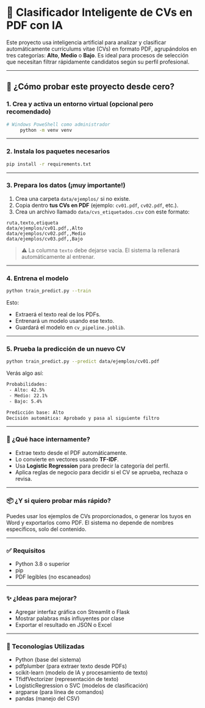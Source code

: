 
# 🧠 Clasificador Inteligente de CVs en PDF con IA

Este proyecto usa inteligencia artificial para analizar y clasificar automáticamente currículums vitae (CVs) en formato PDF, agrupándolos en tres categorías: **Alto**, **Medio** o **Bajo**. Es ideal para procesos de selección que necesitan filtrar rápidamente candidatos según su perfil profesional.

---

## 🚀 ¿Cómo probar este proyecto desde cero?

### 1. Crea y activa un entorno virtual (opcional pero recomendado)

```bash
# Windows PoweShell como administrador
     python -m venv venv
```

---

### 2. Instala los paquetes necesarios

```bash
pip install -r requirements.txt
```

---

### 3. Prepara los datos (¡muy importante!)

1. Crea una carpeta `data/ejemplos/` si no existe.
2. Copia dentro **tus CVs en PDF** (ejemplo: `cv01.pdf`, `cv02.pdf`, etc.).
3. Crea un archivo llamado `data/cvs_etiquetados.csv` con este formato:

```csv
ruta,texto,etiqueta
data/ejemplos/cv01.pdf,,Alto
data/ejemplos/cv02.pdf,,Medio
data/ejemplos/cv03.pdf,,Bajo
```

> ⚠️ La columna `texto` debe dejarse vacía. El sistema la rellenará automáticamente al entrenar.

---

### 4. Entrena el modelo

```bash
python train_predict.py --train
```

Esto:

* Extraerá el texto real de los PDFs.
* Entrenará un modelo usando ese texto.
* Guardará el modelo en `cv_pipeline.joblib`.

---

### 5. Prueba la predicción de un nuevo CV 

```bash
python train_predict.py --predict data/ejemplos/cv01.pdf
```

Verás algo así:

```txt
Probabilidades:
 - Alto: 42.5%
 - Medio: 22.1%
 - Bajo: 5.4%

Predicción base: Alto
Decisión automática: Aprobado y pasa al siguiente filtro
```

---

### 🧪 ¿Qué hace internamente?

* Extrae texto desde el PDF automáticamente.
* Lo convierte en vectores usando **TF-IDF**.
* Usa **Logistic Regression** para predecir la categoría del perfil.
* Aplica reglas de negocio para decidir si el CV se aprueba, rechaza o revisa.

---

### 📦 ¿Y si quiero probar más rápido?

Puedes usar los ejemplos de CVs proporcionados, o generar los tuyos en Word y exportarlos como PDF. El sistema no depende de nombres específicos, solo del contenido.

---

### ✅ Requisitos

* Python 3.8 o superior
* pip
* PDF legibles (no escaneados)

---

### ✨ ¿Ideas para mejorar?

* Agregar interfaz gráfica con Streamlit o Flask
* Mostrar palabras más influyentes por clase
* Exportar el resultado en JSON o Excel

---

### 🧩 Teconologias Utilizadas
* Python (base del sistema)
* pdfplumber (para extraer texto desde PDFs)
* scikit-learn (modelo de IA y procesamiento de texto)
* TfidfVectorizer (representación de texto)
* LogisticRegression o SVC (modelos de clasificación)
* argparse (para línea de comandos)
* pandas (manejo del CSV)
